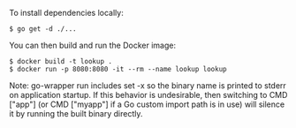 To install dependencies locally:

    $ go get -d ./...

You can then build and run the Docker image:

    $ docker build -t lookup .
    $ docker run -p 8080:8080 -it --rm --name lookup lookup

Note: go-wrapper run includes set -x so the binary name is printed to stderr on application startup. If this behavior is undesirable, then switching to CMD ["app"] (or CMD ["myapp"] if a Go custom import path is in use) will silence it by running the built binary directly.
